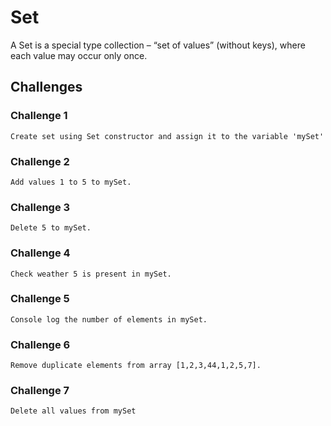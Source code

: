 # Set

A Set is a special type collection – “set of values” (without keys), where each value may occur only once.

## **Challenges**

### Challenge 1

```
Create set using Set constructor and assign it to the variable 'mySet'
```

### Challenge 2

```
Add values 1 to 5 to mySet.
```

### Challenge 3

```
Delete 5 to mySet.
```

### Challenge 4

```
Check weather 5 is present in mySet.
```

### Challenge 5

```
Console log the number of elements in mySet.
```

### Challenge 6

```
Remove duplicate elements from array [1,2,3,44,1,2,5,7].
```

### Challenge 7

```
Delete all values from mySet
```
